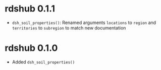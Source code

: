 # rdshub 0.1.1

* `dsh_soil_properties()`: Renamed arguments `locations` to `region` and `territories` to `subregion` to match new documentation

# rdshub 0.1.0

* Added `dsh_soil_properties()`
